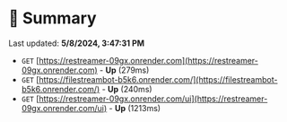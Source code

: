 # 📖 Summary
Last updated: **5/8/2024, 3:47:31 PM**

- `GET` [https://restreamer-09gx.onrender.com](https://restreamer-09gx.onrender.com) - **Up** (279ms)
- `GET` [https://filestreambot-b5k6.onrender.com/](https://filestreambot-b5k6.onrender.com/) - **Up** (240ms)
- `GET` [https://restreamer-09gx.onrender.com/ui](https://restreamer-09gx.onrender.com/ui) - **Up** (1213ms)
